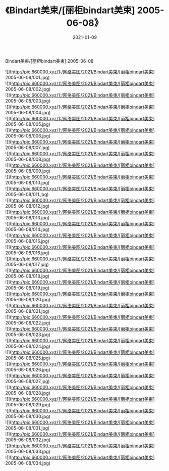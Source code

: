 ﻿---
layout: post
title:  《Bindart美束/[丽柜bindart美束] 2005-06-08》
date:   2021-01-09
img: http://pic.660000.xyz/1:/网络美图/2021/Bindart美束/[丽柜bindart美束] 2005-06-08/000.jpg
categories: [美女, 清纯, 唯美]
---

Bindart美束/[丽柜bindart美束] 2005-06-08

 ![](http://pic.660000.xyz/1:/网络美图/2021/Bindart美束/[丽柜bindart美束] 2005-06-08/001.jpg) <br>![](http://pic.660000.xyz/1:/网络美图/2021/Bindart美束/[丽柜bindart美束] 2005-06-08/002.jpg) <br>![](http://pic.660000.xyz/1:/网络美图/2021/Bindart美束/[丽柜bindart美束] 2005-06-08/003.jpg) <br>![](http://pic.660000.xyz/1:/网络美图/2021/Bindart美束/[丽柜bindart美束] 2005-06-08/004.jpg) <br>![](http://pic.660000.xyz/1:/网络美图/2021/Bindart美束/[丽柜bindart美束] 2005-06-08/005.jpg) <br>![](http://pic.660000.xyz/1:/网络美图/2021/Bindart美束/[丽柜bindart美束] 2005-06-08/006.jpg) <br>![](http://pic.660000.xyz/1:/网络美图/2021/Bindart美束/[丽柜bindart美束] 2005-06-08/007.jpg) <br>![](http://pic.660000.xyz/1:/网络美图/2021/Bindart美束/[丽柜bindart美束] 2005-06-08/008.jpg) <br>![](http://pic.660000.xyz/1:/网络美图/2021/Bindart美束/[丽柜bindart美束] 2005-06-08/009.jpg) <br>![](http://pic.660000.xyz/1:/网络美图/2021/Bindart美束/[丽柜bindart美束] 2005-06-08/010.jpg) <br>![](http://pic.660000.xyz/1:/网络美图/2021/Bindart美束/[丽柜bindart美束] 2005-06-08/011.jpg) <br>![](http://pic.660000.xyz/1:/网络美图/2021/Bindart美束/[丽柜bindart美束] 2005-06-08/012.jpg) <br>![](http://pic.660000.xyz/1:/网络美图/2021/Bindart美束/[丽柜bindart美束] 2005-06-08/013.jpg) <br>![](http://pic.660000.xyz/1:/网络美图/2021/Bindart美束/[丽柜bindart美束] 2005-06-08/014.jpg) <br>![](http://pic.660000.xyz/1:/网络美图/2021/Bindart美束/[丽柜bindart美束] 2005-06-08/015.jpg) <br>![](http://pic.660000.xyz/1:/网络美图/2021/Bindart美束/[丽柜bindart美束] 2005-06-08/016.jpg) <br>![](http://pic.660000.xyz/1:/网络美图/2021/Bindart美束/[丽柜bindart美束] 2005-06-08/017.jpg) <br>![](http://pic.660000.xyz/1:/网络美图/2021/Bindart美束/[丽柜bindart美束] 2005-06-08/018.jpg) <br>![](http://pic.660000.xyz/1:/网络美图/2021/Bindart美束/[丽柜bindart美束] 2005-06-08/019.jpg) <br>![](http://pic.660000.xyz/1:/网络美图/2021/Bindart美束/[丽柜bindart美束] 2005-06-08/020.jpg) <br>![](http://pic.660000.xyz/1:/网络美图/2021/Bindart美束/[丽柜bindart美束] 2005-06-08/021.jpg) <br>![](http://pic.660000.xyz/1:/网络美图/2021/Bindart美束/[丽柜bindart美束] 2005-06-08/022.jpg) <br>![](http://pic.660000.xyz/1:/网络美图/2021/Bindart美束/[丽柜bindart美束] 2005-06-08/023.jpg) <br>![](http://pic.660000.xyz/1:/网络美图/2021/Bindart美束/[丽柜bindart美束] 2005-06-08/024.jpg) <br>![](http://pic.660000.xyz/1:/网络美图/2021/Bindart美束/[丽柜bindart美束] 2005-06-08/025.jpg) <br>![](http://pic.660000.xyz/1:/网络美图/2021/Bindart美束/[丽柜bindart美束] 2005-06-08/026.jpg) <br>![](http://pic.660000.xyz/1:/网络美图/2021/Bindart美束/[丽柜bindart美束] 2005-06-08/027.jpg) <br>![](http://pic.660000.xyz/1:/网络美图/2021/Bindart美束/[丽柜bindart美束] 2005-06-08/028.jpg) <br>![](http://pic.660000.xyz/1:/网络美图/2021/Bindart美束/[丽柜bindart美束] 2005-06-08/029.jpg) <br>![](http://pic.660000.xyz/1:/网络美图/2021/Bindart美束/[丽柜bindart美束] 2005-06-08/030.jpg) <br>![](http://pic.660000.xyz/1:/网络美图/2021/Bindart美束/[丽柜bindart美束] 2005-06-08/031.jpg) <br>![](http://pic.660000.xyz/1:/网络美图/2021/Bindart美束/[丽柜bindart美束] 2005-06-08/032.jpg) <br>![](http://pic.660000.xyz/1:/网络美图/2021/Bindart美束/[丽柜bindart美束] 2005-06-08/033.jpg) <br>![](http://pic.660000.xyz/1:/网络美图/2021/Bindart美束/[丽柜bindart美束] 2005-06-08/034.jpg) <br>